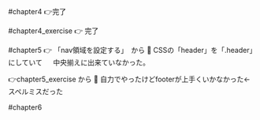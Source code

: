 #chapter4
👉完了

#chapter4_exercise
👉 完了

#chapter5
👉 「nav領域を設定する」　から
 🍚 CSSの「header」を「.header」にしていて
 　  中央揃えに出来ていなかった。

👉chapter5_exercise から
 🍚 自力でやったけどfooterが上手くいかなかった←スペルミスだった
 
 #chapter6